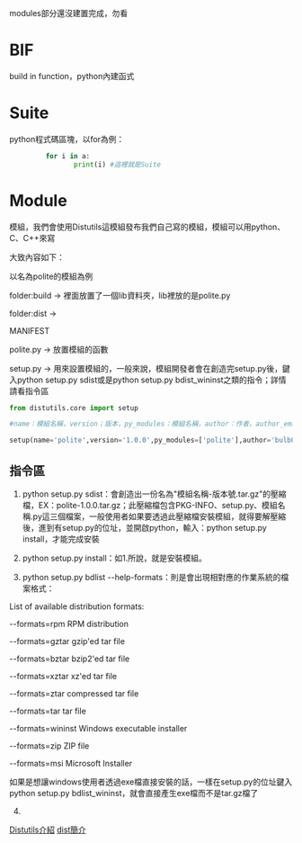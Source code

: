 modules部分還沒建置完成，勿看


BIF
======================
build in function，python內建函式

Suite
======================
python程式碼區塊，以for為例：
```python
         for i in a:
                print(i) #這裡就是Suite
```              

Module
======================
模組，我們會使用Distutils這模組發布我們自己寫的模組，模組可以用python、C、C++來寫

大致內容如下：

以名為polite的模組為例

folder:build -> 裡面放置了一個lib資料夾，lib裡放的是polite.py

folder:dist -> 

MANIFEST

polite.py -> 放置模組的函數

setup.py -> 用來設置模組的，一般來說，模組開發者會在創造完setup.py後，鍵入python setup.py sdist或是python setup.py bdist_wininst之類的指令；詳情請看指令區

```python
from distutils.core import setup

#name：模組名稱，version；版本，py_modules：模組名稱，author：作者，author_email：作者電子郵件，url：作者個人網站，description：該模組描述

setup(name='polite',version='1.0.0',py_modules=['polite'],author='bulb03',author_email=None,url=None,description='use this to be polite')
```

指令區
-------------------
1. python setup.py sdist：會創造出一份名為"模組名稱-版本號.tar.gz"的壓縮檔，EX：polite-1.0.0.tar.gz；此壓縮檔包含PKG-INFO、setup.py、模組名稱.py這三個檔案，一般使用者如果要透過此壓縮檔安裝模組，就得要解壓縮後，進到有setup.py的位址，並開啟python，輸入：python setup.py install，才能完成安裝

2. python setup.py install：如1.所說，就是安裝模組。

3. python setup.py bdlist --help-formats：則是會出現相對應的作業系統的檔案格式：

List of available distribution formats:

  --formats=rpm      RPM distribution
  
  --formats=gztar    gzip'ed tar file
  
  --formats=bztar    bzip2'ed tar file
  
  --formats=xztar    xz'ed tar file
  
  --formats=ztar     compressed tar file
  
  --formats=tar      tar file
  
  --formats=wininst  Windows executable installer
  
  --formats=zip      ZIP file
  
  --formats=msi      Microsoft Installer
  
  如果是想讓windows使用者透過exe檔直接安裝的話，一樣在setup.py的位址鍵入python setup.py bdlist_wininst，就會直接產生exe檔而不是tar.gz檔了
  
  4.


[Distutils介紹](http://blog.csdn.net/gqtcgq/article/details/49255995)
[dist簡介]()
